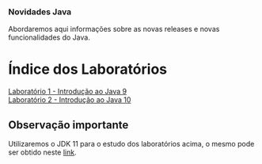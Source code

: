 ### Novidades Java

Abordaremos aqui informações sobre as novas releases e novas funcionalidades do Java. 


# Índice dos Laboratórios

[Laboratório 1 - Introdução ao Java 9](./laboratorio1/)<br/>
[Laboratório 2 - Introdução ao Java 10](./laboratorio2/)<br/>
<!--
[Laboratório 3 - Introdução ao Java 11](./laboratorio3/)<br/>
[Laboratório 4 - Introdução a nova API HttpClient](./laboratorio4/)<br/>
-->
## Observação importante
Utilizaremos o JDK 11 para o estudo dos laboratórios acima, o mesmo pode ser obtido neste [link](https://www.oracle.com/technetwork/java/javase/downloads/jdk11-downloads-5066655.html).
